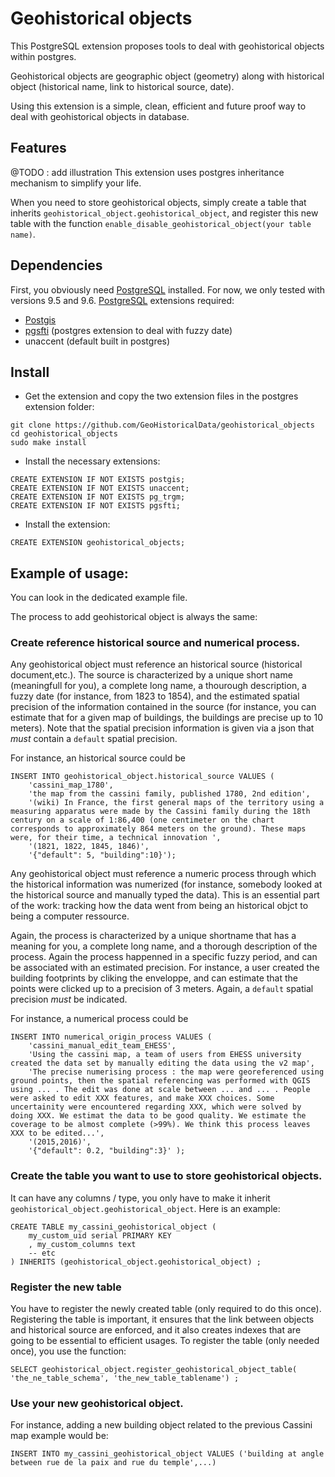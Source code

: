 # Geohistorical objects #

This PostgreSQL extension proposes tools to deal with geohistorical objects within postgres.

Geohistorical objects are geographic object (geometry) along with historical object (historical name, link to historical source, date).

Using this extension is a simple, clean, efficient and future proof way to deal with geohistorical objects in database.

## Features
@TODO : add illustration
This extension uses postgres inheritance mechanism to simplify your life.

When you need to store geohistorical objects, simply create a table that inherits `geohistorical_object.geohistorical_object`,
and register this new table with the function `enable_disable_geohistorical_object(your table name)`.

## Dependencies ##
First, you obviously need [PostgreSQL](https://www.postgresql.org/) installed. For now, we only tested with versions 9.5 and 9.6.
[PostgreSQL](https://www.postgresql.org/) extensions required:
 - [Postgis](http://postgis.net/)
 - [pgsfti](https://github.com/OnroerendErfgoed/pgSFTI) (postgres extension to deal with fuzzy date)
 - unaccent (default built in postgres)
 
## Install ##
- Get the extension and copy the two extension files in the postgres extension folder:
~~~~
git clone https://github.com/GeoHistoricalData/geohistorical_objects
cd geohistorical_objects
sudo make install
~~~~
- Install the necessary extensions:
~~~~
CREATE EXTENSION IF NOT EXISTS postgis;
CREATE EXTENSION IF NOT EXISTS unaccent;
CREATE EXTENSION IF NOT EXISTS pg_trgm;
CREATE EXTENSION IF NOT EXISTS pgsfti;
~~~~
- Install the extension:
~~~~
CREATE EXTENSION geohistorical_objects;
~~~~

## Example of usage:

You can look in the dedicated example file.
 
The process to add geohistorical object is always the same:

### Create reference historical source and numerical process. ###

Any geohistorical object must reference an historical source (historical document,etc.). The source is characterized by a unique short name (meaningfull for you), a complete long name, a thourough description, a fuzzy date (for instance, from 1823 to 1854), and the estimated spatial precision of the information contained in the source (for instance, you can estimate that for a given map of buildings, the buildings are precise up to 10 meters).
Note that the spatial precision information is given via a json that _must_ contain a `default` spatial precision.


For instance, an historical source could be 
 ~~~~
 INSERT INTO geohistorical_object.historical_source VALUES (
     'cassini_map_1780',
     'the map from the cassini family, published 1780, 2nd edition',
     '(wiki) In France, the first general maps of the territory using a measuring apparatus were made by the Cassini family during the 18th century on a scale of 1:86,400 (one centimeter on the chart corresponds to approximately 864 meters on the ground). These maps were, for their time, a technical innovation ',
     '(1821, 1822, 1845, 1846)', 
     '{"default": 5, "building":10}'); 
 ~~~~
 
Any geohistorical object must reference a numeric process through which the historical information was numerized (for instance, somebody looked at the historical source and manually typed the data). 
  This is an essential part of the work: tracking how the data went from being an historical objct to being a computer ressource. 
  
  Again, the process is characterized by a unique shortname that has a meaning for you, a complete long name, and a thorough description of the process. 
  Again the process happenned in a specific fuzzy period, and can be associated with an estimated precision. For instance, a user created the building footprints by cliking the enveloppe, and can estimate that the points were clicked up to a precision of 3 meters.
  Again, a `default` spatial precision _must_ be indicated.
  
  
  For instance, a numerical process could be 
  ~~~~
  INSERT INTO numerical_origin_process VALUES (
      'cassini_manual_edit_team_EHESS',
      'Using the cassini map, a team of users from EHESS university created the data set by manually editing the data using the v2 map',
      'The precise numerising process : the map were georeferenced using ground points, then the spatial referencing was performed with QGIS using ... . The edit was done at scale between ... and ... . People were asked to edit XXX features, and make XXX choices. Some uncertainity were encountered regarding XXX, which were solved by doing XXX. We estimat the data to be good quality. We estimate the coverage to be almost complete (>99%). We think this process leaves XXX to be edited...',
      '(2015,2016)', 
      '{"default": 0.2, "building":3}' );
  ~~~~
  
  
### Create the table you want to use to store geohistorical objects. ###
It can have any columns / type, you only have to make it inherit `geohistorical_object.geohistorical_object`.
Here is an example:
~~~~
CREATE TABLE my_cassini_geohistorical_object (
	my_custom_uid serial PRIMARY KEY 
	, my_custom_columns text
	-- etc 
) INHERITS (geohistorical_object.geohistorical_object) ;
~~~~
	
### Register the new table ###
You have to register the newly created table (only required to do this once). 
Registering the table is important, it ensures that the link between objects and historical source are enforced, and it also creates indexes that are going to be essential to efficient usages.
To register the table (only needed once), you use the function:
~~~~	
SELECT geohistorical_object.register_geohistorical_object_table(  'the_ne_table_schema', 'the_new_table_tablename') ;
~~~~

### Use your new geohistorical object. ### 
For instance, adding a new building object related to the previous Cassini map example would be:
~~~~	
INSERT INTO my_cassini_geohistorical_object VALUES ('building at angle between rue de la paix and rue du temple',...)
~~~~	

